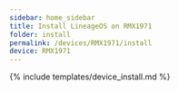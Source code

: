 ```yaml
---
sidebar: home_sidebar
title: Install LineageOS on RMX1971
folder: install
permalink: /devices/RMX1971/install
device: RMX1971
---
```

{% include templates/device_install.md %}
